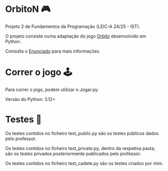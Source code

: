 # OrbitoN 🎮
Projeto 2 de Fundamentos da Programação (LEIC-A 24/25 - IST).

O projeto consiste numa adaptação do jogo [Orbito](https://boardgamegeek.com/boardgame/383733/orbito) desenvolvido em Python.

Consulta o [Enunciado](https://github.com/afsc19/OrbitoN-FP-2/blob/main/FP-2024-P2_fixed.pdf) para mais informações.

# Correr o jogo 🕹
Para correr o jogo, podem utilizar o Jogar.py.

Versão do Python: 3.12+

# Testes 🧪
Os testes contidos no ficheiro test_public.py são os testes públicos dados pelo professor.

Os testes contidos no ficheiro test_private.py, dentro da respetiva pasta, são os testes privados posteriormente publicados pelo professor.

Os testes contidos no ficheiro test_cadete.py são os testes criados por mim.
